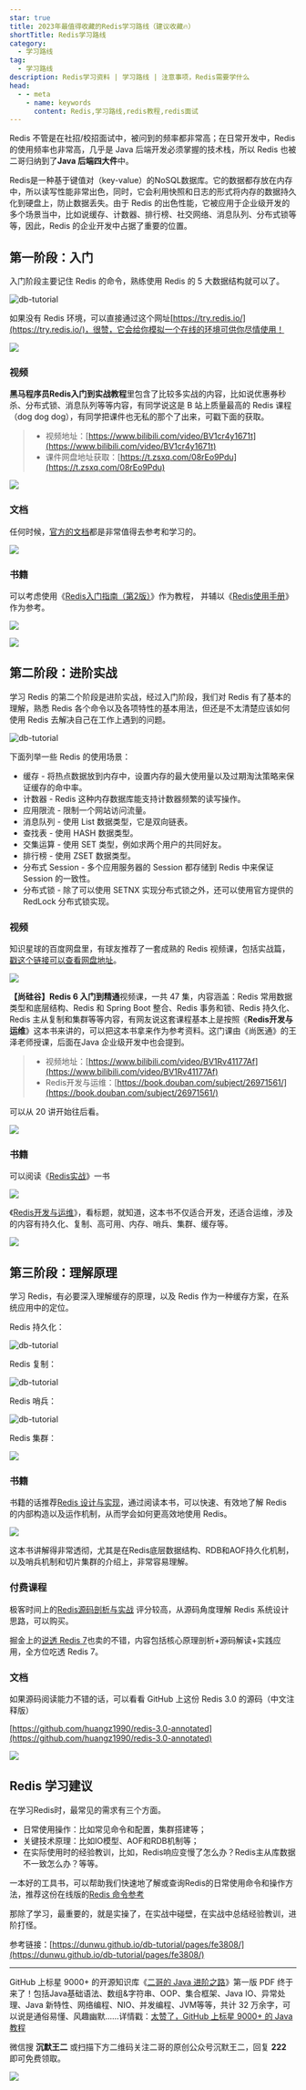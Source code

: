 ```yaml
---
star: true
title: 2023年最值得收藏的Redis学习路线（建议收藏🔥）
shortTitle: Redis学习路线
category:
  - 学习路线
tag:
  - 学习路线
description: Redis学习资料 | 学习路线 | 注意事项，Redis需要学什么
head:
  - - meta
    - name: keywords
      content: Redis,学习路线,redis教程,redis面试
---
```



Redis 不管是在社招/校招面试中，被问到的频率都非常高；在日常开发中，Redis 的使用频率也非常高，几乎是 Java 后端开发必须掌握的技术栈，所以 Redis 也被二哥归纳到了**Java 后端四大件**中。

Redis是一种基于键值对（key-value）的NoSQL数据库。它的数据都存放在内存中，所以读写性能非常出色，同时，它会利用快照和日志的形式将内存的数据持久化到硬盘上，防止数据丢失。由于 Redis 的出色性能，它被应用于企业级开发的多个场景当中，比如说缓存、计数器、排行榜、社交网络、消息队列、分布式锁等等，因此，Redis 的企业开发中占据了重要的位置。

## 第一阶段：入门

入门阶段主要记住 Redis 的命令，熟练使用 Redis 的 5 大数据结构就可以了。

![db-tutorial](http://cdn.tobebetterjavaer.com/tobebetterjavaer/images/xuexiluxian/redis-049e5308-2491-450a-84e4-3c571fd1fd01.png)

如果没有 Redis 环境，可以直接通过这个网址[https://try.redis.io/](https://try.redis.io/)，很赞，它会给你模拟一个在线的环境可供你尽情使用！


![](http://cdn.tobebetterjavaer.com/tobebetterjavaer/images/xuexiluxian/redis-5489d827-06c7-4083-8a31-c097919a0a6e.png)


### 视频

**黑马程序员Redis入门到实战教程**里包含了比较多实战的内容，比如说优惠券秒杀、分布式锁、消息队列等等内容，有同学说这是 B 站上质量最高的 Redis 课程（dog dog dog），有同学把课件也无私的那个了出来，可戳下面的获取。 

>- 视频地址：[https://www.bilibili.com/video/BV1cr4y1671t](https://www.bilibili.com/video/BV1cr4y1671t)
>- 课件网盘地址获取：[https://t.zsxq.com/08rEo9Pdu](https://t.zsxq.com/08rEo9Pdu)

![](http://cdn.tobebetterjavaer.com/tobebetterjavaer/images/xuexiluxian/redis-42250de0-ee45-4a18-800b-db8a56ae7e9e.png)

### 文档

任何时候，[官方的文档](https://www.redis.net.cn/tutorial/3501.html)都是非常值得去参考和学习的。

![](http://cdn.tobebetterjavaer.com/tobebetterjavaer/images/xuexiluxian/redis-6e42ffac-d6aa-4d4a-8a9b-30997f2ec21c.png)


### 书籍

可以考虑使用《[Redis入门指南（第2版）](https://book.douban.com/subject/26419240/)》作为教程， 并辅以《[Redis使用手册](https://book.douban.com/subject/34836750/)》作为参考。

![](http://cdn.tobebetterjavaer.com/tobebetterjavaer/images/xuexiluxian/redis-f5b806d5-eb1f-4f0f-a84b-936510bb1378.png)

![](http://cdn.tobebetterjavaer.com/tobebetterjavaer/images/xuexiluxian/redis-8ff0deed-c95f-43e2-80cd-38c3758a5076.png)

## 第二阶段：进阶实战

学习 Redis 的第二个阶段是进阶实战，经过入门阶段，我们对 Redis 有了基本的理解，熟悉 Redis 各个命令以及各项特性的基本用法，但还是不太清楚应该如何使用 Redis 去解决自己在工作上遇到的问题。

![db-tutorial](http://cdn.tobebetterjavaer.com/tobebetterjavaer/images/xuexiluxian/redis-8181b69f-eb5a-4af5-8998-c7df2d0b0886.png)

下面列举一些 Redis 的使用场景：

- 缓存 - 将热点数据放到内存中，设置内存的最大使用量以及过期淘汰策略来保证缓存的命中率。
- 计数器 - Redis 这种内存数据库能支持计数器频繁的读写操作。
- 应用限流 - 限制一个网站访问流量。
- 消息队列 - 使用 List 数据类型，它是双向链表。
- 查找表 - 使用 HASH 数据类型。
- 交集运算 - 使用 SET 类型，例如求两个用户的共同好友。
- 排行榜 - 使用 ZSET 数据类型。
- 分布式 Session - 多个应用服务器的 Session 都存储到 Redis 中来保证 Session 的一致性。
- 分布式锁 - 除了可以使用 SETNX 实现分布式锁之外，还可以使用官方提供的 RedLock 分布式锁实现。

### 视频

知识星球的百度网盘里，有球友推荐了一套成熟的 Redis 视频课，包括实战篇，[戳这个链接可以查看网盘地址](https://t.zsxq.com/0brEo9Pdu)。

![](http://cdn.tobebetterjavaer.com/tobebetterjavaer/images/xuexiluxian/redis-1f55aa01-00af-4237-a7b6-0ce57d0d4ba4.png)

**【尚硅谷】Redis 6 入门到精通**视频课，一共 47 集，内容涵盖：Redis 常用数据类型和底层结构、Redis 和 Spring Boot 整合、Redis 事务和锁、Redis 持久化、Redis 主从复制和集群等等内容，有网友说这套课程基本上是按照《**Redis开发与运维**》这本书来讲的，可以把这本书拿来作为参考资料。这门课由《尚医通》的王泽老师授课，后面在Java 企业级开发中也会提到。

>- 视频地址：[https://www.bilibili.com/video/BV1Rv41177Af](https://www.bilibili.com/video/BV1Rv41177Af)
>- Redis开发与运维：[https://book.douban.com/subject/26971561/](https://book.douban.com/subject/26971561/)

可以从 20 讲开始往后看。

![](http://cdn.tobebetterjavaer.com/tobebetterjavaer/images/xuexiluxian/redis-83e1614d-2ad0-470b-880a-30e7271b4693.png)


### 书籍

可以阅读《[Redis实战](http://redisinaction.com/)》一书

![](http://cdn.tobebetterjavaer.com/tobebetterjavaer/images/xuexiluxian/redis-8cf00119-6403-4353-adbd-657207eab76d.png)

《[Redis开发与运维](https://book.douban.com/subject/26971561/)》，看标题，就知道，这本书不仅适合开发，还适合运维，涉及的内容有持久化、复制、高可用、内存、哨兵、集群、缓存等。

![](http://cdn.tobebetterjavaer.com/tobebetterjavaer/images/xuexiluxian/redis-38eda851-7b0e-48fa-a883-f6f6d6cda377.png)

## 第三阶段：理解原理

学习 Redis，有必要深入理解缓存的原理，以及 Redis 作为一种缓存方案，在系统应用中的定位。

Redis 持久化：

![db-tutorial](http://cdn.tobebetterjavaer.com/tobebetterjavaer/images/xuexiluxian/redis-6adbdc26-e25b-4b75-a997-ce497e3faa86.png)

Redis 复制：

![db-tutorial](http://cdn.tobebetterjavaer.com/tobebetterjavaer/images/xuexiluxian/redis-819dddf4-3950-4bf9-80e3-1d76df610b04.png)

Redis 哨兵：

![db-tutorial](http://cdn.tobebetterjavaer.com/tobebetterjavaer/images/xuexiluxian/redis-a596f136-1b9c-4063-adf5-0b7ab18ff0a4.png)

Redis 集群：

![](http://cdn.tobebetterjavaer.com/tobebetterjavaer/images/xuexiluxian/redis-f28a767d-ea15-4640-a302-5dd8b03c03e5.png)

### 书籍


书籍的话推荐[Redis 设计与实现](https://book.douban.com/subject/25900156/)，通过阅读本书，可以快速、有效地了解 Redis 的内部构造以及运作机制，从而学会如何更高效地使用 Redis。

![](http://cdn.tobebetterjavaer.com/tobebetterjavaer/images/xuexiluxian/redis-29c02c58-f2ee-43f3-82c8-6ebb54895296.png)

这本书讲解得非常透彻，尤其是在Redis底层数据结构、RDB和AOF持久化机制，以及哨兵机制和切片集群的介绍上，非常容易理解。



### 付费课程

极客时间上的[Redis源码剖析与实战](http://gk.link/a/11Xgq) 评分较高，从源码角度理解 Redis 系统设计思路，可以购买。

掘金上的[说透 Redis 7](https://s.juejin.cn/ds/BpVxYpF/)也卖的不错，内容包括核心原理剖析+源码解读+实践应用，全方位吃透 Redis 7。

### 文档

如果源码阅读能力不错的话，可以看看 GitHub 上这份 Redis 3.0 的源码（中文注释版）

[https://github.com/huangz1990/redis-3.0-annotated](https://github.com/huangz1990/redis-3.0-annotated)


![](http://cdn.tobebetterjavaer.com/tobebetterjavaer/images/xuexiluxian/redis-4a356dc1-a32e-4dcb-b7f0-4137bc0a6c94.png)

## Redis 学习建议

在学习Redis时，最常见的需求有三个方面。

- 日常使用操作：比如常见命令和配置，集群搭建等；
- 关键技术原理：比如IO模型、AOF和RDB机制等；
- 在实际使用时的经验教训，比如，Redis响应变慢了怎么办？Redis主从库数据不一致怎么办？等等。

一本好的工具书，可以帮助我们快速地了解或查询Redis的日常使用命令和操作方法，推荐这份在线版的[Redis 命令参考](http://redisdoc.com/)

那除了学习，最重要的，就是实操了，在实战中碰壁，在实战中总结经验教训，进阶打怪。

参考链接：[https://dunwu.github.io/db-tutorial/pages/fe3808/](https://dunwu.github.io/db-tutorial/pages/fe3808/)

----

GitHub 上标星 9000+ 的开源知识库《[二哥的 Java 进阶之路](https://github.com/itwanger/toBeBetterJavaer)》第一版 PDF 终于来了！包括Java基础语法、数组&字符串、OOP、集合框架、Java IO、异常处理、Java 新特性、网络编程、NIO、并发编程、JVM等等，共计 32 万余字，可以说是通俗易懂、风趣幽默……详情戳：[太赞了，GitHub 上标星 9000+ 的 Java 教程](https://javabetter.cn/overview/)


微信搜 **沉默王二** 或扫描下方二维码关注二哥的原创公众号沉默王二，回复 **222** 即可免费领取。

![](https://cdn.tobebetterjavaer.com/tobebetterjavaer/images/gongzhonghao.png)

